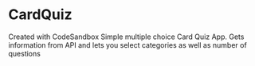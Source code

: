 # CardQuiz

Created with CodeSandbox
Simple multiple choice Card Quiz App. Gets information from API and lets you select categories as well as number of questions
